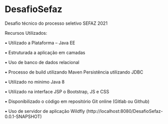 # DesafioSefaz
Desafio técnico do processo seletivo SEFAZ 2021

Recursos Utilizados:

• Utilizado a Plataforma – Java EE

• Estruturada a aplicação em camadas

• Uso de banco de dados relacional

• Processo de build utilizando Maven Persistência utilizando JDBC 

• Utilizado no mínimo Java 8

• Utilizado na interface JSP o Bootstrap, JS e CSS

• Disponibilizado o código em repositório Git online (Gitlab ou Github)

• Uso de servidor de aplicação Wildfly (http://localhost:8080/DesafioSefaz-0.0.1-SNAPSHOT)
